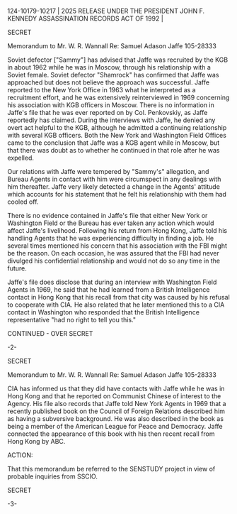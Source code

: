 124-10179-10217 | 2025 RELEASE UNDER THE PRESIDENT JOHN F. KENNEDY ASSASSINATION RECORDS ACT OF 1992 |

SECRET

Memorandum to Mr. W. R. Wannall
Re: Samuel Adason Jaffe
105-28333

Soviet defector ["Sammy"] has advised that Jaffe was recruited by the KGB in about 1962 while he was in Moscow, through his relationship with a Soviet female. Soviet defector "Shamrock" has confirmed that Jaffe was approached but does not believe the approach was successful. Jaffe reported to the New York Office in 1963 what he interpreted as a recruitment effort, and he was extensively reinterviewed in 1969 concerning his association with KGB officers in Moscow. There is no information in Jaffe's file that he was ever reported on by Col. Penkovskiy, as Jaffe reportedly has claimed. During the interviews with Jaffe, he denied any overt act helpful to the KGB, although he admitted a continuing relationship with several KGB officers. Both the New York and Washington Field Offices came to the conclusion that Jaffe was a KGB agent while in Moscow, but that there was doubt as to whether he continued in that role after he was expelled.

Our relations with Jaffe were tempered by "Sammy's" allegation, and Bureau Agents in contact with him were circumspect in any dealings with him thereafter. Jaffe very likely detected a change in the Agents' attitude which accounts for his statement that he felt his relationship with them had cooled off.

There is no evidence contained in Jaffe's file that either New York or Washington Field or the Bureau has ever taken any action which would affect Jaffe's livelihood. Following his return from Hong Kong, Jaffe told his handling Agents that he was experiencing difficulty in finding a job. He several times mentioned his concern that his association with the FBI might be the reason. On each occasion, he was assured that the FBI had never divulged his confidential relationship and would not do so any time in the future.

Jaffe's file does disclose that during an interview with Washington Field Agents in 1969, he said that he had learned from a British Intelligence contact in Hong Kong that his recall from that city was caused by his refusal to cooperate with CIA. He also related that he later mentioned this to a CIA contact in Washington who responded that the British Intelligence representative "had no right to tell you this."

CONTINUED - OVER
SECRET

-2-

SECRET

Memorandum to Mr. W. R. Wannall
Re: Samuel Adason Jaffe
105-28333

CIA has informed us that they did have contacts with Jaffe while he was in Hong Kong and that he reported on Communist Chinese of interest to the Agency. His file also records that Jaffe told New York Agents in 1969 that a recently published book on the Council of Foreign Relations described him as having a subversive background. He was also described in the book as being a member of the American League for Peace and Democracy. Jaffe connected the appearance of this book with his then recent recall from Hong Kong by ABC.

ACTION:

That this memorandum be referred to the SENSTUDY project in view of probable inquiries from SSCIO.

SECRET

-3-
